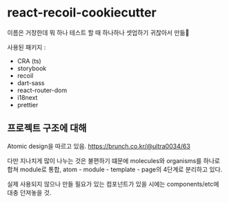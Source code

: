 # react-recoil-cookiecutter

이름은 거창한데 뭐 하나 테스트 할 때 하나하나 셋업하기 귀찮아서 만듦🐸


사용된 패키지 : 
- CRA (ts)
- storybook
- recoil
- dart-sass
- react-router-dom
- i18next
- prettier


## 프로젝트 구조에 대해

Atomic design을 따르고 있음.
https://brunch.co.kr/@ultra0034/63

다만 지나치게 많이 나누는 것은 불편하기 떄문에 molecules와 organisms를 하나로 합쳐 module로 통합, atom - module - template - page의 4단계로 분리하고 있다.

실제 사용되지 않으나 만들 필요가 있는 컴포넌트가 있을 시에는 components/etc에 대충 던져놓을 것.

